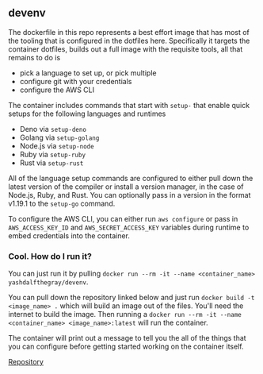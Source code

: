 ## devenv

The dockerfile in this repo represents a best effort image that has most of the tooling that is configured in the dotfiles here. Specifically it targets the container dotfiles, builds out a full image with the requisite tools, all that remains to do is

- pick a language to set up, or pick multiple
- configure git with your credentials
- configure the AWS CLI

The container includes commands that start with `setup-` that enable quick setups for the following languages and runtimes

- Deno via `setup-deno`
- Golang via `setup-golang`
- Node.js via `setup-node`
- Ruby via `setup-ruby`
- Rust via `setup-rust`

All of the language setup commands are configured to either pull down the latest version of the compiler or install a version manager, in the case of Node.js, Ruby, and Rust. You can optionally pass in a version in the format v1.19.1 to the `setup-go` command.

To configure the AWS CLI, you can either run `aws configure` or pass in `AWS_ACCESS_KEY_ID` and `AWS_SECRET_ACCESS_KEY` variables during runtime to embed credentials into the container.

### Cool. How do I run it?

You can just run it by pulling `docker run --rm -it --name <container_name> yashdalfthegray/devenv`.

You can pull down the repository linked below and just run `docker build -t <image_name> .` which will build an image out of the files. You'll need the internet to build the image. Then running a `docker run --rm -it --name <container_name> <image_name>:latest` will run the container.

The container will print out a message to tell you the all of the things that you can configure before getting started working on the container itself.

[Repository](https://github.com/YashdalfTheGray/dotfiles)
